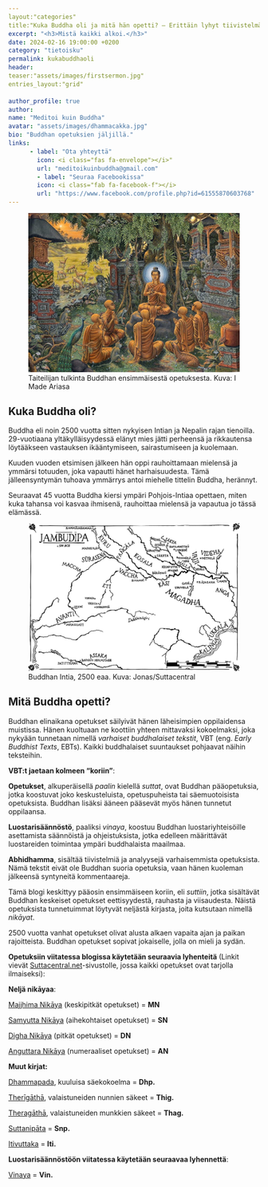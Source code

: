 ```yaml
---
layout:"categories"
title:"Kuka Buddha oli ja mitä hän opetti? – Erittäin lyhyt tiivistelmä"
excerpt: "<h3>Mistä kaikki alkoi.</h3>"
date: 2024-02-16 19:00:00 +0200
category: "tietoisku"
permalink: kukabuddhaoli
header: 
teaser:"assets/images/firstsermon.jpg"
entries_layout:"grid"

author_profile: true
author:
name: "Meditoi kuin Buddha"
avatar: "assets/images/dhammacakka.jpg"
bio: "Buddhan opetuksien jäljillä."
links:
      - label: "Ota yhteyttä"
        icon: <i class="fas fa-envelope"></i>"
        url: "meditoikuinbuddha@gmail.com"
        - label: "Seuraa Facebookissa"
        icon: <i class="fab fa-facebook-f"></i>
        url: "https://www.facebook.com/profile.php?id=61555870603768"
---
```

<figure>
<img src="assets/images/firstsermon.jpg" alt="Buddhan opetusura alkaa">
<figcaption> Taiteilijan tulkinta Buddhan ensimmäisestä opetuksesta. Kuva: I Made Ariasa</figcaption>
</figure>
<h2>Kuka Buddha oli?</h2>

Buddha eli noin 2500 vuotta sitten nykyisen Intian ja Nepalin rajan tienoilla. 29-vuotiaana
yltäkylläisyydessä elänyt mies jätti perheensä ja rikkautensa löytääkseen vastauksen ikääntymiseen,
sairastumiseen ja kuolemaan.

Kuuden vuoden etsimisen jälkeen hän oppi rauhoittamaan mielensä ja ymmärsi totuuden, joka vapautti hänet harhaisuudesta. Tämä jälleensyntymän tuhoava ymmärrys antoi miehelle
tittelin Buddha, herännyt.

Seuraavat 45 vuotta Buddha kiersi ympäri Pohjois-Intiaa opettaen, miten kuka tahansa voi kasvaa
ihmisenä, rauhoittaa mielensä ja vapautua jo tässä elämässä.

<figure>
<img src="assets/images/intia.jpg" alt="Buddhan Intia">
<figcaption>Buddhan Intia, 2500 eaa. Kuva: Jonas/Suttacentral</figcaption>
</figure>

<h2>Mitä Buddha opetti?</h2>

Buddhan elinaikana opetukset säilyivät hänen läheisimpien oppilaidensa muistissa. Hänen kuoltuaan
ne koottiin yhteen mittavaksi kokoelmaksi, joka nykyään tunnetaan nimellä <i>varhaiset buddhalaiset
tekstit</i>, VBT (eng. <i>Early Buddhist Texts</i>, EBTs). Kaikki buddhalaiset suuntaukset pohjaavat näihin teksteihin.

<b>VBT:t jaetaan kolmeen “koriin”</b>:

<b>Opetukset</b>, alkuperäisellä <i>paalin</i> kielellä <i>suttat</i>, ovat Buddhan pääopetuksia, jotka koostuvat joko
keskusteluista, opetuspuheista tai säemuotoisista opetuksista. Buddhan lisäksi ääneen pääsevät myös
hänen tunnetut oppilaansa.

<b>Luostarisäännöstö</b>, paaliksi <i>vinaya</i>, koostuu Buddhan luostariyhteisöille
asettamista säännöistä ja ohjeistuksista, jotka edelleen määrittävät luostareiden toimintaa ympäri
buddhalaista maailmaa.

<b>Abhidhamma</b>, sisältää tiivistelmiä ja analyysejä varhaisemmista opetuksista. Nämä tekstit eivät ole
Buddhan suoria opetuksia, vaan hänen kuoleman jälkeensä syntyneitä kommentaareja.

Tämä blogi keskittyy pääosin ensimmäiseen koriin, eli <i>suttiin</i>, jotka sisältävät Buddhan keskeiset
opetukset eettisyydestä, rauhasta ja viisaudesta. Näistä opetuksista tunnetuimmat
löytyvät neljästä kirjasta, joita kutsutaan nimellä <i>nikāyat</i>.

2500 vuotta vanhat opetukset olivat alusta alkaen vapaita ajan ja paikan
rajoitteista. Buddhan opetukset sopivat jokaiselle, jolla on mieli ja sydän.

<b>Opetuksiin viitatessa blogissa käytetään seuraavia lyhenteitä</b> 
(Linkit vievät <a href="https://www.suttacentral.net">Suttacentral.net</a>-sivustolle,
jossa kaikki opetukset ovat tarjolla ilmaiseksi):

<b>Neljä nikāyaa</b>:

<a href="https://suttacentral.net/pitaka/sutta/middle?lang=en">Majjhima Nikāya</a> (keskipitkät opetukset) = <b>MN</b>

<a href="https://suttacentral.net/pitaka/sutta/linked?lang=en">Samyutta Nikāya</a> (aihekohtaiset opetukset) = <b>SN</b>

<a href="https://suttacentral.net/pitaka/sutta/long?lang=en">Digha Nikāya</a> (pitkät opetukset) = <b>DN</b>

<a href="https://suttacentral.net/pitaka/sutta/numbered?lang=en">Anguttara Nikāya</a> (numeraaliset opetukset) = <b>AN</b>

<b>Muut kirjat:</b>

<a href="https://suttacentral.net/dhp?view=normal&lang=en">Dhammapada</a>, kuuluisa säekokoelma = <b>Dhp.</b>

<a href="https://suttacentral.net/pitaka/sutta/minor/kn/thig?lang=en">Therīgāthā</a>, valaistuneiden nunnien säkeet = <b>Thig.</b>

<a href="https://suttacentral.net/pitaka/sutta/minor/kn/thag?lang=en">Theragāthā</a>, valaistuneiden munkkien säkeet = <b>Thag.</b>

<a href="https://suttacentral.net/pitaka/sutta/minor/kn/snp?lang=en">Suttanipāta</a> = <b>Snp.</b>

<a href="https://suttacentral.net/pitaka/sutta/minor/kn/iti?lang=en">Itivuttaka</a> = <b>Iti.</b>

<b>Luostarisäännöstöön viitatessa käytetään seuraavaa lyhennettä</b>:

<a href="https://suttacentral.net/pitaka/vinaya?lang=en">Vinaya</a> = <b>Vin.</b>
